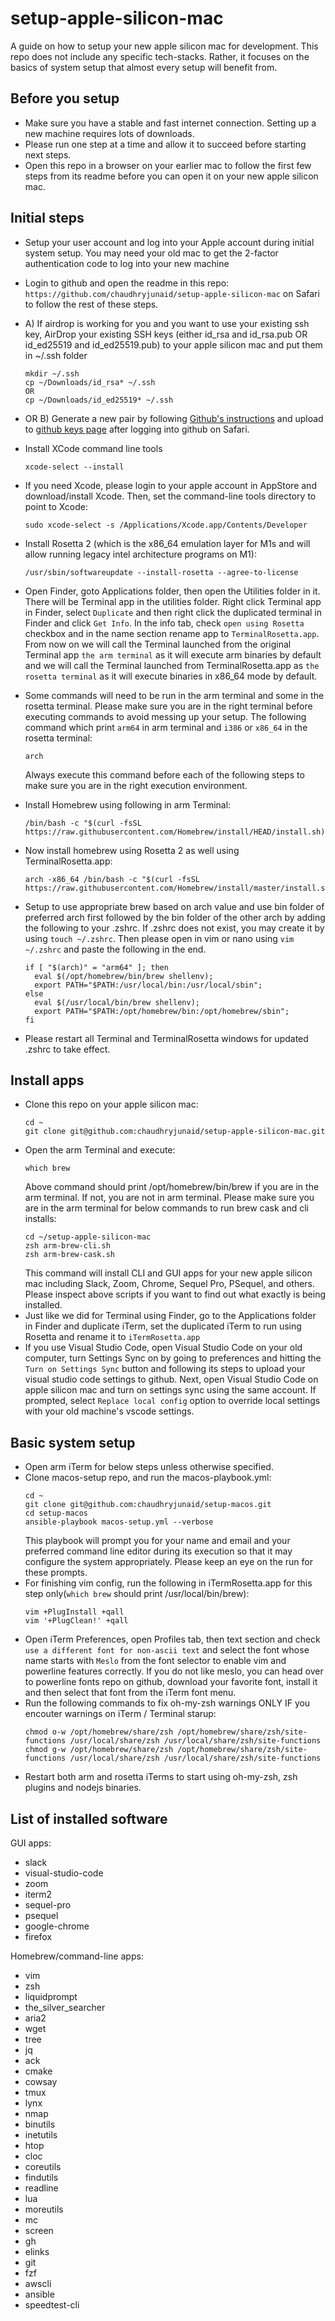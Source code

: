 # setup-apple-silicon-mac
A guide on how to setup your new apple silicon mac for development. This repo does not include any specific tech-stacks. Rather, it focuses on the basics of system setup that almost every setup will benefit from.

## Before you setup
- Make sure you have a stable and fast internet connection. Setting up a new machine requires lots of downloads.
- Please run one step at a time and allow it to succeed before starting next steps.
- Open this repo in a browser on your earlier mac to follow the first few steps from its readme before you can open it on your new apple silicon mac.

## Initial steps
- Setup your user account and log into your Apple account during initial system setup. You may need your old mac to get the 2-factor authentication code to log into your new machine
- Login to github and open the readme in this repo: `https://github.com/chaudhryjunaid/setup-apple-silicon-mac` on Safari to follow the rest of these steps.
- A) If airdrop is working for you and you want to use your existing ssh key, AirDrop your existing SSH keys (either id_rsa and id_rsa.pub OR id_ed25519 and id_ed25519.pub) to your apple silicon mac and put them in ~/.ssh folder
  ```
  mkdir ~/.ssh
  cp ~/Downloads/id_rsa* ~/.ssh
  OR
  cp ~/Downloads/id_ed25519* ~/.ssh
  ```

- OR B) Generate a new pair by following [Github's instructions](https://docs.github.com/en/github/authenticating-to-github/connecting-to-github-with-ssh) and upload to [github keys page](https://github.com/settings/keys) after logging into github on Safari.

- Install XCode command line tools
  ```
  xcode-select --install
  ```
- If you need Xcode, please login to your apple account in AppStore and download/install Xcode. Then, set the command-line tools directory to point to Xcode:
  ```
  sudo xcode-select -s /Applications/Xcode.app/Contents/Developer
  ```
- Install Rosetta 2 (which is the x86_64 emulation layer for M1s and will allow running legacy intel architecture programs on M1):
  ```
  /usr/sbin/softwareupdate --install-rosetta --agree-to-license
  ```
- Open Finder, goto Applications folder, then open the Utilities folder in it. There will be Terminal app in the utilities folder. Right click Terminal app in Finder, select `Duplicate` and then right click the duplicated terminal in Finder and click `Get Info`. In the info tab, check `open using Rosetta` checkbox and in the name section rename app to `TerminalRosetta.app`. From now on we will call the Terminal launched from the original Terminal app `the arm terminal` as it will execute arm binaries by default and we will call the Terminal launched from TerminalRosetta.app as `the rosetta terminal` as it will execute binaries in x86_64 mode by default.
- Some commands will need to be run in the arm terminal and some in the rosetta terminal. Please make sure you are in the right terminal before executing commands to avoid messing up your setup. The following command which print `arm64` in arm terminal and `i386` or `x86_64` in the rosetta terminal:
  ```
  arch
  ```
  Always execute this command before each of the following steps to make sure you are in the right execution environment.
- Install Homebrew using following in arm Terminal:
  ```
  /bin/bash -c "$(curl -fsSL https://raw.githubusercontent.com/Homebrew/install/HEAD/install.sh)"
  ```
- Now install homebrew using Rosetta 2 as well using TerminalRosetta.app:
  ```
  arch -x86_64 /bin/bash -c "$(curl -fsSL https://raw.githubusercontent.com/Homebrew/install/master/install.sh)"
  ```
- Setup to use appropriate brew based on arch value and use bin folder of preferred arch first followed by the bin folder of the other arch by adding the following to your .zshrc. If .zshrc does not exist, you may create it by using `touch ~/.zshrc`. Then please open in vim or nano using `vim ~/.zshrc` and paste the following in the end.
  ```
  if [ "$(arch)" = "arm64" ]; then
    eval $(/opt/homebrew/bin/brew shellenv);
    export PATH="$PATH:/usr/local/bin:/usr/local/sbin";
  else
    eval $(/usr/local/bin/brew shellenv);
    export PATH="$PATH:/opt/homebrew/bin:/opt/homebrew/sbin";
  fi
  ```
- Please restart all Terminal and TerminalRosetta windows for updated .zshrc to take effect.
  
## Install apps
- Clone this repo on your apple silicon mac:
  ```
  cd ~
  git clone git@github.com:chaudhryjunaid/setup-apple-silicon-mac.git
  ```
- Open the arm Terminal and execute:
  ```
  which brew
  ```
  Above command should print /opt/homebrew/bin/brew if you are in the arm terminal. If not, you are not in arm terminal. Please make sure you are in the arm terminal for below commands to run brew cask and cli installs:
  ```
  cd ~/setup-apple-silicon-mac
  zsh arm-brew-cli.sh
  zsh arm-brew-cask.sh
  ```
  This command will install CLI and GUI apps for your new apple silicon mac including Slack, Zoom, Chrome, Sequel Pro, PSequel, and others. Please inspect above scripts if you want to find out what exactly is being installed.
- Just like we did for Terminal using Finder, go to the Applications folder in Finder and duplicate iTerm, set the duplicated iTerm to run using Rosetta and rename it to `iTermRosetta.app`
- If you use Visual Studio Code, open Visual Studio Code on your old computer, turn Settings Sync on by going to preferences and hitting the `Turn on Settings Sync` button and following its steps to upload your visual studio code settings to github. Next, open Visual Studio Code on apple silicon mac and turn on settings sync using the same account. If prompted, select `Replace local config` option to override local settings with your old machine's vscode settings.

## Basic system setup
- Open arm iTerm for below steps unless otherwise specified.
- Clone macos-setup repo, and run the macos-playbook.yml:
  ```
  cd ~
  git clone git@github.com:chaudhryjunaid/setup-macos.git
  cd setup-macos
  ansible-playbook macos-setup.yml --verbose
  ```
  This playbook will prompt you for your name and email and your preferred command line editor during its execution so that it may configure the system appropriately. Please keep an eye on the run for these prompts.
- For finishing vim config, run the following in iTermRosetta.app for this step only(`which brew` should print /usr/local/bin/brew):
  ```
  vim +PlugInstall +qall
  vim '+PlugClean!' +qall
  ```
- Open iTerm Preferences, open Profiles tab, then text section and check `use a different font for non-ascii text` and select the font whose name starts with `Meslo` from the font selector to enable vim and powerline features correctly. If you do not like meslo, you can head over to powerline fonts repo on github, download your favorite font, install it and then select that font from the iTerm font menu.
- Run the following commands to fix oh-my-zsh warnings ONLY IF you encouter warnings on iTerm / Terminal starup:
  ```
  chmod o-w /opt/homebrew/share/zsh /opt/homebrew/share/zsh/site-functions /usr/local/share/zsh /usr/local/share/zsh/site-functions
  chmod g-w /opt/homebrew/share/zsh /opt/homebrew/share/zsh/site-functions /usr/local/share/zsh /usr/local/share/zsh/site-functions
  ```
- Restart both arm and rosetta iTerms to start using oh-my-zsh, zsh plugins and nodejs binaries.

## List of installed software
GUI apps:
- slack
- visual-studio-code
- zoom
- iterm2
- sequel-pro
- psequel
- google-chrome
- firefox

Homebrew/command-line apps:
- vim
- zsh
- liquidprompt
- the_silver_searcher
- aria2
- wget
- tree
- jq
- ack
- cmake
- cowsay
- tmux
- lynx
- nmap
- binutils
- inetutils
- htop
- cloc
- coreutils
- findutils
- readline
- lua
- moreutils
- mc
- screen
- gh
- elinks
- git
- fzf
- awscli
- ansible
- speedtest-cli

